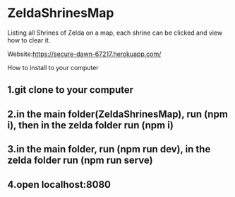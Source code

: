 # ZeldaShrinesMap
Listing all Shrines of Zelda on a map, each shrine can be clicked and view how to clear it.

Website:https://secure-dawn-67217.herokuapp.com/

How to install to your computer
## 1.git clone to your computer
## 2.in the main folder(ZeldaShrinesMap), run (npm i), then in the zelda folder run (npm i)
## 3.in the main folder, run (npm run dev), in the zelda folder run (npm run serve)
## 4.open localhost:8080
